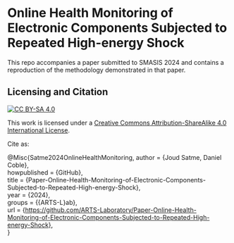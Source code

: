# Online Health Monitoring of Electronic Components Subjected to Repeated High-energy Shock

This repo accompanies a paper submitted to SMASIS 2024 and contains a reproduction of the methodology demonstrated in that paper.

## Licensing and Citation

[![CC BY-SA 4.0][cc-by-sa-shield]][cc-by-sa]

This work is licensed under a
[Creative Commons Attribution-ShareAlike 4.0 International License][cc-by-sa].

[cc-by-sa]: http://creativecommons.org/licenses/by-sa/4.0/
[cc-by-sa-image]: https://licensebuttons.net/l/by-sa/4.0/88x31.png
[cc-by-sa-shield]: https://img.shields.io/badge/License-CC%20BY--SA%204.0-lightgrey.svg


Cite as:

@Misc{Satme2024OnlineHealthMonitoring,
  author = {Joud Satme, Daniel Coble},   
  howpublished = {GitHub},  
  title  = {Paper-Online-Health-Monitoring-of-Electronic-Components-Subjected-to-Repeated-High-energy-Shock},   
  year   = {2024},  
  groups = {{ARTS-L}ab},    
  url    = {https://github.com/ARTS-Laboratory/Paper-Online-Health-Monitoring-of-Electronic-Components-Subjected-to-Repeated-High-energy-Shock},    
}

